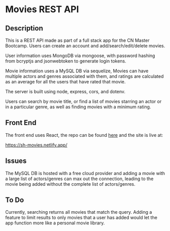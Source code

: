 # Movies REST API

## Description

This is a REST API made as part of a full stack app for the CN Master Bootcamp. Users can create an account and add/search/edit/delete movies.

User information uses MongoDB via mongoose, with password hashing from bcryptjs and jsonwebtoken to generate login tokens.

Movie information uses a MySQL DB via sequelize, Movies can have multiple actors and genres associated with them, and ratings are calculated as an average for all the users that have rated that movie.

The server is built using node, express, cors, and dotenv.

Users can search by movie title, or find a list of movies starring an actor or in a particular genre, as well as finding movies with a minimum rating.

## Front End

The front end uses React, the repo can be found [here](https://github.com/shard520/movies-react-app) and the site is live at:

https://sh-movies.netlify.app/

## Issues

The MySQL DB is hosted with a free cloud provider and adding a movie with a large list of actors/genres can max out the connection, leading to the movie being added without the complete list of actors/genres.

## To Do

Currently, searching returns all movies that match the query. Adding a feature to limit results to only movies that a user has added would let the app function more like a personal movie library.

